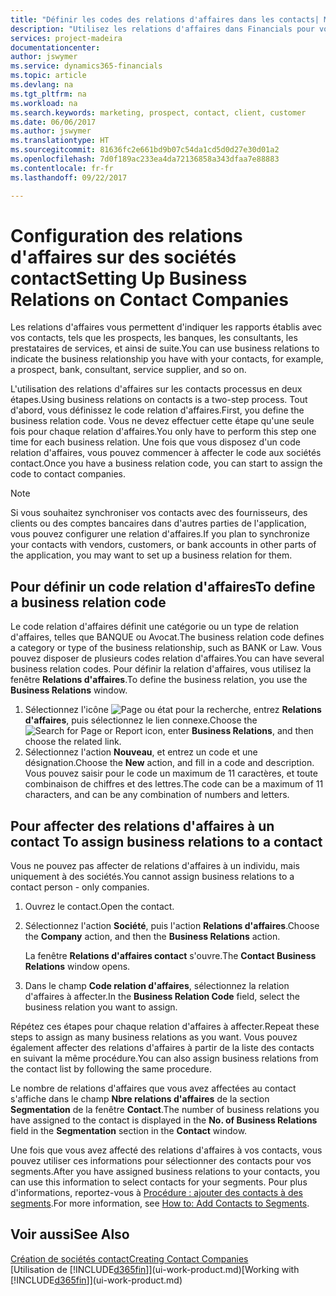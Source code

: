 ```yaml
---
title: "Définir les codes des relations d'affaires dans les contacts| Microsoft Docs"
description: "Utilisez les relations d'affaires dans Financials pour vous aider avec le marketing et désigner les rapports établis avec vos prospects, clients, notamment les banques ou les prestataires de services."
services: project-madeira
documentationcenter: 
author: jswymer
ms.service: dynamics365-financials
ms.topic: article
ms.devlang: na
ms.tgt_pltfrm: na
ms.workload: na
ms.search.keywords: marketing, prospect, contact, client, customer
ms.date: 06/06/2017
ms.author: jswymer
ms.translationtype: HT
ms.sourcegitcommit: 81636fc2e661bd9b07c54da1cd5d0d27e30d01a2
ms.openlocfilehash: 7d0f189ac233ea4da72136858a343dfaa7e88883
ms.contentlocale: fr-fr
ms.lasthandoff: 09/22/2017

---
```

# <a name="setting-up-business-relations-on-contact-companies"></a><span data-ttu-id="3db6d-103">Configuration des relations d'affaires sur des sociétés contact</span><span class="sxs-lookup"><span data-stu-id="3db6d-103">Setting Up Business Relations on Contact Companies</span></span>
<span data-ttu-id="3db6d-104">Les relations d'affaires vous permettent d'indiquer les rapports établis avec vos contacts, tels que les prospects, les banques, les consultants, les prestataires de services, et ainsi de suite.</span><span class="sxs-lookup"><span data-stu-id="3db6d-104">You can use business relations to indicate the business relationship you have with your contacts, for example, a prospect, bank, consultant, service supplier, and so on.</span></span>

<span data-ttu-id="3db6d-105">L'utilisation des relations d'affaires sur les contacts processus en deux étapes.</span><span class="sxs-lookup"><span data-stu-id="3db6d-105">Using business relations on contacts is a two-step process.</span></span> <span data-ttu-id="3db6d-106">Tout d'abord, vous définissez le code relation d'affaires.</span><span class="sxs-lookup"><span data-stu-id="3db6d-106">First, you define the business relation code.</span></span> <span data-ttu-id="3db6d-107">Vous ne devez effectuer cette étape qu'une seule fois pour chaque relation d'affaires.</span><span class="sxs-lookup"><span data-stu-id="3db6d-107">You only have to perform this step one time for each business relation.</span></span> <span data-ttu-id="3db6d-108">Une fois que vous disposez d'un code relation d'affaires, vous pouvez commencer à affecter le code aux sociétés contact.</span><span class="sxs-lookup"><span data-stu-id="3db6d-108">Once you have a business relation code, you can start to assign the code to contact companies.</span></span>

> [!NOTE]  
>   <span data-ttu-id="3db6d-109">Si vous souhaitez synchroniser vos contacts avec des fournisseurs, des clients ou des comptes bancaires dans d'autres parties de l'application, vous pouvez configurer une relation d'affaires.</span><span class="sxs-lookup"><span data-stu-id="3db6d-109">If you plan to synchronize your contacts with vendors, customers, or bank accounts in other parts of the application, you may want to set up a business relation for them.</span></span>

## <a name="to-define-a-business-relation-code"></a><span data-ttu-id="3db6d-110">Pour définir un code relation d'affaires</span><span class="sxs-lookup"><span data-stu-id="3db6d-110">To define a business relation code</span></span>
<span data-ttu-id="3db6d-111">Le code relation d'affaires définit une catégorie ou un type de relation d'affaires, telles que BANQUE ou Avocat.</span><span class="sxs-lookup"><span data-stu-id="3db6d-111">The business relation code defines a category or type of the business relationship, such as BANK or Law.</span></span> <span data-ttu-id="3db6d-112">Vous pouvez disposer de plusieurs codes relation d'affaires.</span><span class="sxs-lookup"><span data-stu-id="3db6d-112">You can have several business relation codes.</span></span> <span data-ttu-id="3db6d-113">Pour définir la relation d'affaires, vous utilisez la fenêtre **Relations d'affaires**.</span><span class="sxs-lookup"><span data-stu-id="3db6d-113">To define the business relation, you use the **Business Relations** window.</span></span>

1. <span data-ttu-id="3db6d-114">Sélectionnez l'icône ![Page ou état pour la recherche](media/ui-search/search_small.png "Page ou état pour la recherche"), entrez **Relations d'affaires**, puis sélectionnez le lien connexe.</span><span class="sxs-lookup"><span data-stu-id="3db6d-114">Choose the ![Search for Page or Report](media/ui-search/search_small.png "Search for Page or Report icon") icon, enter **Business Relations**, and then choose the related link.</span></span>
2. <span data-ttu-id="3db6d-115">Sélectionnez l'action **Nouveau**, et entrez un code et une désignation.</span><span class="sxs-lookup"><span data-stu-id="3db6d-115">Choose the **New** action, and fill in a code and description.</span></span> <span data-ttu-id="3db6d-116">Vous pouvez saisir pour le code un maximum de 11 caractères, et toute combinaison de chiffres et des lettres.</span><span class="sxs-lookup"><span data-stu-id="3db6d-116">The code can be a maximum of 11 characters, and can be any combination of numbers and letters.</span></span>

## <span data-ttu-id="3db6d-117"><a name="AssignBusRelContact"></a> Pour affecter des relations d'affaires à un contact</span><span class="sxs-lookup"><span data-stu-id="3db6d-117"><a name="AssignBusRelContact"></a> To assign business relations to a contact</span></span>
<span data-ttu-id="3db6d-118">Vous ne pouvez pas affecter de relations d'affaires à un individu, mais uniquement à des sociétés.</span><span class="sxs-lookup"><span data-stu-id="3db6d-118">You cannot assign business relations to a contact person - only companies.</span></span>

1. <span data-ttu-id="3db6d-119">Ouvrez le contact.</span><span class="sxs-lookup"><span data-stu-id="3db6d-119">Open the contact.</span></span>
2. <span data-ttu-id="3db6d-120">Sélectionnez l'action **Société**, puis l'action **Relations d'affaires**.</span><span class="sxs-lookup"><span data-stu-id="3db6d-120">Choose the **Company** action, and then the **Business Relations** action.</span></span>

    <span data-ttu-id="3db6d-121">La fenêtre **Relations d'affaires contact** s'ouvre.</span><span class="sxs-lookup"><span data-stu-id="3db6d-121">The **Contact Business Relations** window opens.</span></span>
3. <span data-ttu-id="3db6d-122">Dans le champ **Code relation d'affaires**, sélectionnez la relation d'affaires à affecter.</span><span class="sxs-lookup"><span data-stu-id="3db6d-122">In the **Business Relation Code** field, select the business relation you want to assign.</span></span>

<span data-ttu-id="3db6d-123">Répétez ces étapes pour chaque relation d'affaires à affecter.</span><span class="sxs-lookup"><span data-stu-id="3db6d-123">Repeat these steps to assign as many business relations as you want.</span></span> <span data-ttu-id="3db6d-124">Vous pouvez également affecter des relations d'affaires à partir de la liste des contacts en suivant la même procédure.</span><span class="sxs-lookup"><span data-stu-id="3db6d-124">You can also assign business relations from the contact list by following the same procedure.</span></span>

<span data-ttu-id="3db6d-125">Le nombre de relations d'affaires que vous avez affectées au contact s'affiche dans le champ **Nbre relations d'affaires** de la section **Segmentation** de la fenêtre **Contact**.</span><span class="sxs-lookup"><span data-stu-id="3db6d-125">The number of business relations you have assigned to the contact is displayed in the **No. of Business Relations** field in the **Segmentation** section in the **Contact** window.</span></span>

<span data-ttu-id="3db6d-126">Une fois que vous avez affecté des relations d'affaires à vos contacts, vous pouvez utiliser ces informations pour sélectionner des contacts pour vos segments.</span><span class="sxs-lookup"><span data-stu-id="3db6d-126">After you have assigned business relations to your contacts, you can use this information to select contacts for your segments.</span></span> <span data-ttu-id="3db6d-127">Pour plus d'informations, reportez-vous à [Procédure : ajouter des contacts à des segments](marketing-add-contact-segment.md).</span><span class="sxs-lookup"><span data-stu-id="3db6d-127">For more information, see [How to: Add Contacts to Segments](marketing-add-contact-segment.md).</span></span>

## <a name="see-also"></a><span data-ttu-id="3db6d-128">Voir aussi</span><span class="sxs-lookup"><span data-stu-id="3db6d-128">See Also</span></span>
[<span data-ttu-id="3db6d-129">Création de sociétés contact</span><span class="sxs-lookup"><span data-stu-id="3db6d-129">Creating Contact Companies</span></span>](marketing-create-contact-companies.md)  
<span data-ttu-id="3db6d-130">[Utilisation de [!INCLUDE[d365fin](includes/d365fin_md.md)]](ui-work-product.md)</span><span class="sxs-lookup"><span data-stu-id="3db6d-130">[Working with [!INCLUDE[d365fin](includes/d365fin_md.md)]](ui-work-product.md)</span></span>

